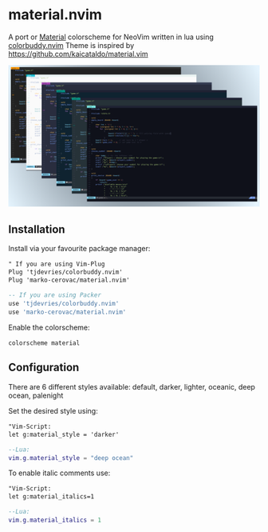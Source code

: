 # material.nvim
A port or [Material](https://material-theme.site) colorscheme for NeoVim written in lua using [colorbuddy.nvim](https://github.com/tjdevries/colorbuddy.nvim)
Theme is inspired by https://github.com/kaicataldo/material.vim

![screen](/media/Material.png)

## Installation

Install via your favourite package manager:
```vim
" If you are using Vim-Plug
Plug 'tjdevries/colorbuddy.nvim'
Plug 'marko-cerovac/material.nvim'
```

```lua
-- If you are using Packer
use 'tjdevries/colorbuddy.nvim'
use 'marko-cerovac/material.nvim'
```
Enable the colorscheme:
```vim 
colorscheme material
```

## Configuration

There are 6 different styles available:
    default,
    darker,
    lighter,
    oceanic,
    deep ocean,
    palenight

Set the desired style using:
```vim 
"Vim-Script:
let g:material_style = 'darker'
```

```lua
--Lua:
vim.g.material_style = "deep ocean"
```

To enable italic comments use:
```vim 
"Vim-Script:
let g:material_italics=1
```

```lua
--Lua:
vim.g.material_italics = 1
```
